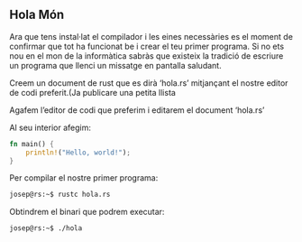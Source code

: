 ## Hola Món

Ara que tens instal·lat el compilador i les eines necessàries es el moment de confirmar que tot ha funcionat be i crear el teu primer programa. Si no ets nou en el mon de la informàtica sabràs que existeix la tradició de escriure un programa que llenci un missatge en pantalla saludant.

Creem un document de rust que es dirà ‘hola.rs’ mitjançant el nostre editor de codi preferit.\(Ja publicare una petita llista

Agafem l’editor de codi que preferim i editarem el document ‘hola.rs’

Al seu interior afegim:

```rust
fn main() {
    println!("Hello, world!");
}
```

Per compilar el nostre primer programa:

```sh
josep@rs:~$ rustc hola.rs
```

Obtindrem el binari que podrem executar:

```sh
josep@rs:~$ ./hola
```



